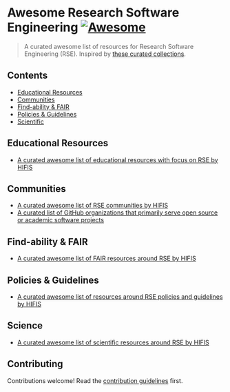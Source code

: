# Awesome Research Software Engineering [![Awesome](https://awesome.re/badge.svg)](https://awesome.re)

> A curated awesome list of resources for Research Software Engineering (RSE). Inspired by [these curated collections](https://github.com/sindresorhus/awesome).

## Contents
- [Educational Resources](#educational-resources)
- [Communities](#communities)
- [Find-ability & FAIR](#find-ability--fair)
- [Policies & Guidelines](#policies--guidelines)
- [Scientific](#science)


##  Educational Resources

- [A curated awesome list of educational resources with focus on RSE by HIFIS](https://github.com/hifis-net/awesome-rse-education)

## Communities

- [A curated awesome list of RSE communities by HIFIS](https://github.com/hifis-net/awesome-rse-communities)
- [A curated list of GitHub organizations that primarily serve open source or academic software projects](https://github.com/rseng/awesome-rseng)

## Find-ability & FAIR
- [A curated awesome list of FAIR resources around RSE by HIFIS](https://github.com/hifis-net/awesome-rse-fair)

## Policies & Guidelines
- [A curated awesome list of resources around RSE policies and guidelines by HIFIS](https://github.com/hifis-net/awesome-rse-policies)

## Science
- [A curated awesome list of scientific resources around RSE by HIFIS](https://github.com/hifis-net/awesome-rse-science)

## Contributing

Contributions welcome! Read the [contribution guidelines](contributing.md) first.
